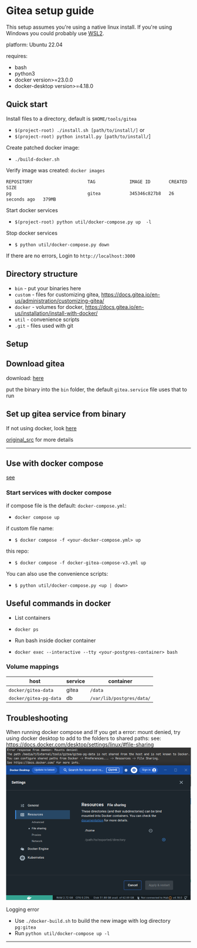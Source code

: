 # Gitea setup guide

This setup assumes you're using a native linux install. If you're using Windows you could probably use [WSL2](https://learn.microsoft.com/en-us/windows/wsl/install).

platform: Ubuntu 22.04

requires:
- bash
- python3
- docker version>=23.0.0
- docker-desktop version>=4.18.0

## Quick start

Install files to a directory, default is `$HOME/tools/gitea` 
- `$(project-root) ./install.sh [path/to/install/]` or
- `$(project-root) python install.py [path/to/install/`]

Create patched docker image:
- `./build-docker.sh`

Verify image was created: `docker images`
```
REPOSITORY                     TAG             IMAGE ID       CREATED          SIZE
pg                             gitea           345346c827b8   26 seconds ago   379MB

```



Start docker services
- `$(project-root) python util/docker-compose.py up  -l`

Stop docker services
- `$ python util/docker-compose.py down`

If there are no errors, 
Login to `http://localhost:3000`


## Directory structure
- `bin` - put your binaries here
- `custom` - files for customizing gitea, https://docs.gitea.io/en-us/administration/customizing-gitea/
- `docker` - volumes for docker, https://docs.gitea.io/en-us/installation/install-with-docker/
- `util` - convenience scripts
- `.git` - files used with git



## Setup

## Download gitea
download: [here](https://docs.gitea.io/en-us/installation/install-from-binary/)

put the binary into the `bin` folder, the default `gitea.service` file uses that to run

## Set up gitea service from binary

If not using docker, 
look [here](./setup-gitea-service.md)

[original_src](https://docs.gitea.io/en-us/installation/install-from-binary/) for more details

---

## Use with docker compose
[see](https://docs.gitea.io/en-us/installation/install-with-docker/)

### Start services with docker compose

if compose file is the default: `docker-compose.yml`:
- `docker compose up`

if custom file name:
- `$ docker compose -f <your-docker-compose.yml> up`

this repo:
- `$ docker compose -f docker-gitea-compose-v3.yml up` 

You can also use the convenience scripts:
- `$ python util/docker-compose.py <up | down>`



## Useful commands in docker

- List containers
- `docker ps`

- Run bash inside docker container
- `docker exec --interactive --tty <your-postgres-container> bash`

### Volume mappings

| host | service | container |
| --- | --- | --- |
|`docker/gitea-data`| gitea | `/data` |
|`docker/gitea-pg-data`| db | `/var/lib/postgres/data/`|

## Troubleshooting

When running docker compose and 
If you get a error: mount denied, try using docker desktop to add to the folders to shared paths:
see: https://docs.docker.com/desktop/settings/linux/#file-sharing
![error-mount-denied](content/error-mount-denied-00.png)

Logging error
- Use `./docker-build.sh` to build the new image with log directory `pg:gitea`
- Run `python util/docker-compose up -l`

---